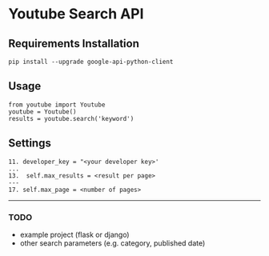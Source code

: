 # Youtube Search API #
## Requirements Installation

    pip install --upgrade google-api-python-client

## Usage ##
    from youtube import Youtube
    youtube = Youtube()
    results = youtube.search('keyword')

## Settings ##

    11. developer_key = "<your developer key>'
    ...
    13.  self.max_results = <result per page>
    ---
    17. self.max_page = <number of pages>

----------


### TODO ###
- example project (flask or django)
- other search parameters (e.g. category, published date)
